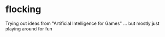 flocking
========

Trying out ideas from "Artificial Intelligence for Games" ... but mostly just playing around for fun
